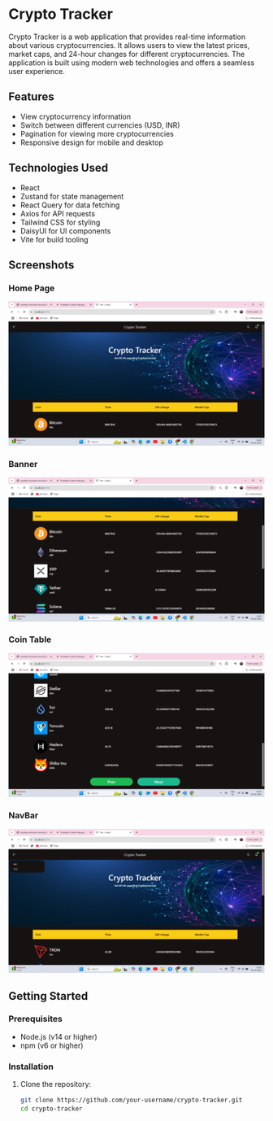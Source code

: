 # Crypto Tracker

Crypto Tracker is a web application that provides real-time information about various cryptocurrencies. It allows users to view the latest prices, market caps, and 24-hour changes for different cryptocurrencies. The application is built using modern web technologies and offers a seamless user experience.

## Features

- View cryptocurrency information
- Switch between different currencies (USD, INR)
- Pagination for viewing more cryptocurrencies
- Responsive design for mobile and desktop

## Technologies Used

- React
- Zustand for state management
- React Query for data fetching
- Axios for API requests
- Tailwind CSS for styling
- DaisyUI for UI components
- Vite for build tooling

## Screenshots

### Home Page
![Home Page](1.png)

### Banner
![Banner](2.png)

### Coin Table
![Coin Table](3.png)

### NavBar
![NavBar](4.png)

## Getting Started

### Prerequisites

- Node.js (v14 or higher)
- npm (v6 or higher)

### Installation

1. Clone the repository:
   ```sh
   git clone https://github.com/your-username/crypto-tracker.git
   cd crypto-tracker